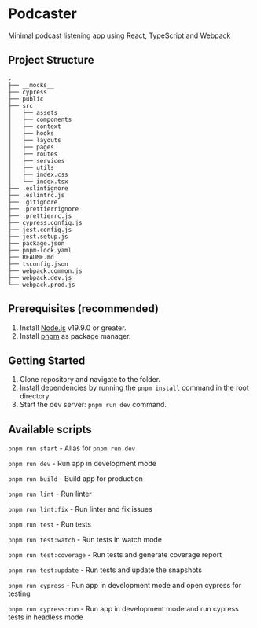 # Podcaster

Minimal podcast listening app using React, TypeScript and Webpack

## Project Structure

```
.
├── __mocks__
├── cypress
├── public
├── src
│   ├── assets
│   ├── components
│   ├── context
│   ├── hooks
│   ├── layouts
│   ├── pages
│   ├── routes
│   ├── services
│   ├── utils
│   ├── index.css
│   └── index.tsx
├── .eslintignore
├── .eslintrc.js
├── .gitignore
├── .prettierrignore
├── .prettierrc.js
├── cypress.config.js
├── jest.config.js
├── jest.setup.js
├── package.json
├── pnpm-lock.yaml
├── README.md
├── tsconfig.json
├── webpack.common.js
├── webpack.dev.js
└── webpack.prod.js
```

## Prerequisites (recommended)

1. Install [Node.js](https://nodejs.org/) v19.9.0 or greater.
2. Install [pnpm](https://pnpm.io/) as package manager.

## Getting Started

1. Clone repository and navigate to the folder.
2. Install dependencies by running the `pnpm install` command in the root directory.
3. Start the dev server: `pnpm run dev` command.


## Available scripts

`pnpm run start` - Alias for `pnpm run dev`

`pnpm run dev` - Run app in development mode

`pnpm run build` - Build app for production

`pnpm run lint` - Run linter

`pnpm run lint:fix` - Run linter and fix issues

`pnpm run test` - Run tests

`pnpm run test:watch` - Run tests in watch mode

`pnpm run test:coverage` - Run tests and generate coverage report

`pnpm run test:update` - Run tests and update the snapshots

`pnpm run cypress` - Run app in development mode and open cypress for testing

`pnpm run cypress:run` - Run app in development mode and run cypress tests in headless mode